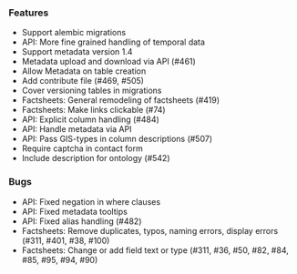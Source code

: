 <!--
SPDX-FileCopyrightText: 2025 Christian Winger <https://github.com/wingechr> © Öko-Institut e.V.
SPDX-FileCopyrightText: 2025 Martin Glauer <https://github.com/MGlauer> © Otto-von-Guericke-Universität Magdeburg

SPDX-License-Identifier: CC0-1.0
-->

### Features

- Support alembic migrations
- API: More fine grained handling of temporal data
- Support metadata version 1.4
- Metadata upload and download via API (#461)
- Allow Metadata on table creation
- Add contribute file (#469, #505)
- Cover versioning tables in migrations
- Factsheets: General remodeling of factsheets (#419)
- Factsheets: Make links clickable (#74)
- API: Explicit column handling (#484)
- API: Handle metadata via API
- API: Pass GIS-types in column descriptions (#507)
- Require captcha in contact form
- Include description for ontology (#542)

### Bugs

- API: Fixed negation in where clauses
- API: Fixed metadata tooltips
- API: Fixed alias handling (#482)
- Factsheets: Remove duplicates, typos, naming errors, display errors (#311, #401, #38, #100)
- Factsheets: Change or add field text or type (#311, #36, #50, #82, #84, #85, #95, #94, #90)
